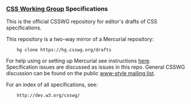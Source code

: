 ### [CSS Working Group](http://www.w3.org/Style/CSS/) Specifications

This is the official CSSWG repository for editor's drafts of CSS specifications.

This repository is a two-way mirror of a Mercurial repository:

        hg clone https://hg.csswg.org/drafts

For help using or setting up Mercurial 
see instructions [here](http://wiki.csswg.org/tools/hg).  
Specification issues are discussed as issues in this repo. 
General CSSWG discussion can be found on the public 
[www-style mailing list](http://lists.w3.org/Archives/Public/www-style/).

For an index of all specifications, see:

        http://dev.w3.org/csswg/
